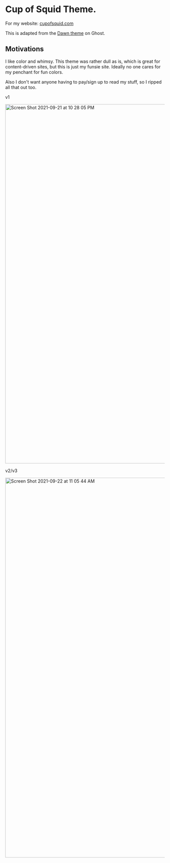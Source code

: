 # Cup of Squid Theme.

For my website: [cupofsquid.com](https://cupofsquid.com)

This is adapted from the [Dawn theme](https://dawn.ghost.io) on Ghost.

## Motivations

I like color and whimsy. This theme was rather dull as is, which is great for
content-driven sites, but this is just my funsie site. Ideally no one cares for
my penchant for fun colors. 

Also I don't want anyone having to pay/sign up to read my stuff, so I ripped all 
that out too.

v1

<img width="1135" alt="Screen Shot 2021-09-21 at 10 28 05 PM" src="https://user-images.githubusercontent.com/26049591/134274785-f1a5135b-2889-4bef-a795-68eb7af528fb.png">

v2/v3


<img width="1200" alt="Screen Shot 2021-09-22 at 11 05 44 AM" src="https://user-images.githubusercontent.com/26049591/134434710-b1148761-b6d0-4d69-ba3c-48a0b1a75866.png">
